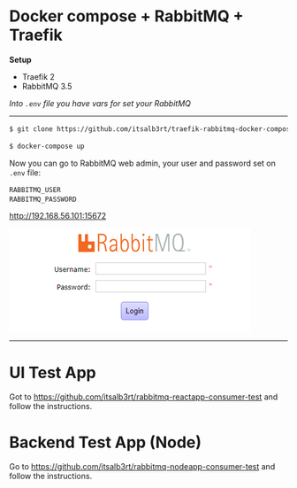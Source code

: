 # Docker compose + RabbitMQ + Traefik

**Setup**
- Traefik 2
- RabbitMQ 3.5

*Into `.env` file you have vars for set your RabbitMQ*

---

```bash
$ git clone https://github.com/itsalb3rt/traefik-rabbitmq-docker-compose
```

```bash
$ docker-compose up
```

Now you can go to RabbitMQ web admin, your user and password set on `.env` file:

```bash
RABBITMQ_USER
RABBITMQ_PASSWORD
```
http://192.168.56.101:15672

![](./docs/rabbitmq-login.png)

---

# UI Test App

Got to https://github.com/itsalb3rt/rabbitmq-reactapp-consumer-test and follow the instructions.

# Backend Test App (Node)

Go to https://github.com/itsalb3rt/rabbitmq-nodeapp-consumer-test and follow the instructions.
